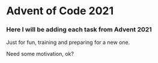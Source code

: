 # Advent of Code 2021

### Here I will be adding each task from Advent 2021 

Just for fun, training and preparing for a new one.

Need some motivation, ok?
